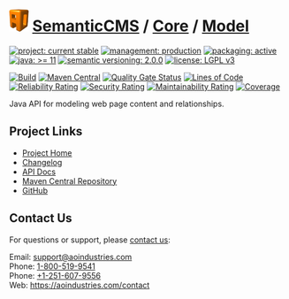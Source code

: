# [<img src="ao-logo.png" alt="AO Logo" width="35" height="40">](https://github.com/ao-apps) [SemanticCMS](https://github.com/ao-apps/semanticcms) / [Core](https://github.com/ao-apps/semanticcms-core) / [Model](https://github.com/ao-apps/semanticcms-core-model)

[![project: current stable](https://semanticcms.com/ao-badges/project-current-stable.svg)](https://aoindustries.com/life-cycle#project-current-stable)
[![management: production](https://semanticcms.com/ao-badges/management-production.svg)](https://aoindustries.com/life-cycle#management-production)
[![packaging: active](https://semanticcms.com/ao-badges/packaging-active.svg)](https://aoindustries.com/life-cycle#packaging-active)  
[![java: &gt;= 11](https://semanticcms.com/ao-badges/java-11.svg)](https://docs.oracle.com/en/java/javase/11/)
[![semantic versioning: 2.0.0](https://semanticcms.com/ao-badges/semver-2.0.0.svg)](http://semver.org/spec/v2.0.0.html)
[![license: LGPL v3](https://semanticcms.com/ao-badges/license-lgpl-3.0.svg)](https://www.gnu.org/licenses/lgpl-3.0)

[![Build](https://github.com/ao-apps/semanticcms-core-model/workflows/Build/badge.svg?branch=1.x)](https://github.com/ao-apps/semanticcms-core-model/actions?query=workflow%3ABuild)
[![Maven Central](https://maven-badges.herokuapp.com/maven-central/com.semanticcms/semanticcms-core-model/badge.svg)](https://maven-badges.herokuapp.com/maven-central/com.semanticcms/semanticcms-core-model)
[![Quality Gate Status](https://sonarcloud.io/api/project_badges/measure?branch=1.x&project=com.semanticcms%3Asemanticcms-core-model&metric=alert_status)](https://sonarcloud.io/dashboard?branch=1.x&id=com.semanticcms%3Asemanticcms-core-model)
[![Lines of Code](https://sonarcloud.io/api/project_badges/measure?branch=1.x&project=com.semanticcms%3Asemanticcms-core-model&metric=ncloc)](https://sonarcloud.io/component_measures?branch=1.x&id=com.semanticcms%3Asemanticcms-core-model&metric=ncloc)  
[![Reliability Rating](https://sonarcloud.io/api/project_badges/measure?branch=1.x&project=com.semanticcms%3Asemanticcms-core-model&metric=reliability_rating)](https://sonarcloud.io/component_measures?branch=1.x&id=com.semanticcms%3Asemanticcms-core-model&metric=Reliability)
[![Security Rating](https://sonarcloud.io/api/project_badges/measure?branch=1.x&project=com.semanticcms%3Asemanticcms-core-model&metric=security_rating)](https://sonarcloud.io/component_measures?branch=1.x&id=com.semanticcms%3Asemanticcms-core-model&metric=Security)
[![Maintainability Rating](https://sonarcloud.io/api/project_badges/measure?branch=1.x&project=com.semanticcms%3Asemanticcms-core-model&metric=sqale_rating)](https://sonarcloud.io/component_measures?branch=1.x&id=com.semanticcms%3Asemanticcms-core-model&metric=Maintainability)
[![Coverage](https://sonarcloud.io/api/project_badges/measure?branch=1.x&project=com.semanticcms%3Asemanticcms-core-model&metric=coverage)](https://sonarcloud.io/component_measures?branch=1.x&id=com.semanticcms%3Asemanticcms-core-model&metric=Coverage)

Java API for modeling web page content and relationships.

## Project Links
* [Project Home](https://semanticcms.com/core/model/)
* [Changelog](https://semanticcms.com/core/model/changelog)
* [API Docs](https://semanticcms.com/core/model/apidocs/)
* [Maven Central Repository](https://central.sonatype.com/search?namespace=com.semanticcms&q=a%3Asemanticcms-core-model)
* [GitHub](https://github.com/ao-apps/semanticcms-core-model)

## Contact Us
For questions or support, please [contact us](https://aoindustries.com/contact):

Email: [support@aoindustries.com](mailto:support@aoindustries.com)  
Phone: [1-800-519-9541](tel:1-800-519-9541)  
Phone: [+1-251-607-9556](tel:+1-251-607-9556)  
Web: https://aoindustries.com/contact
